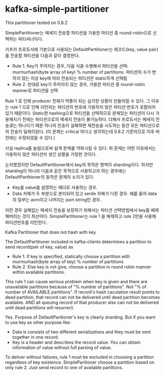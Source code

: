 # kafka-simple-partitioner

This partitioner tested on 0.8.2

SimplePartitioner는 메세지 전송할 파티션을 가용한 파티션 중 round-robin으로 선택하는 파티셔너이다.

카프카 프로듀서에 기본으로 사용되는 DefaultPartitioner는 레코드(key, value pair)를 전송할 파티션을 다음과 같이 결정한다.

* Rule 1. Key가 주어지는 경우, 다음 식을 수행해서 파티션을 선택: murmurhash(byte array of key) % number of partitions.
  파티션의 수가 변하지 않는 이상 key에 따라 전송되는 파티션은 static하게 선택됨
* Rule 2. 반대로 key가 주어지지 않는 경우, 가용한 파티션 중 round-robin manner로 파티션을 선택

Rule 1 로 인해 producer 전체가 먹통이 되는 심각한 상황이 만들어질 수 있다.
그 이유는 rule 1 으로 인해 리턴되는 파티션의 번호에 가용하지 않은 파티션 번호가 포함되어 있기 때문이다.
Static한 hashing으로 파티션을 선택하므로 문제있는 파티션이 다시 가용해지기 전에는 파티션으로의 메세지 전송이 불가능하다.
더해서 프로듀서는 메세지 전송큐는 하나이기 때문 하나의 전송이 실패하면 재전송을 시도하는 동안 모든 파티션으로의 전송이 딜레이된다.
(이 문제는 critical 하다고 생각하는데 0.8.2 기준이므로 이후 버전에는 수정되었을 수 있다.)

사실 replica를 늘림으로써 쉽게 문제를 약화시킬 수 있다. 위 문제는 어떤 이유에서는 가용하지 않은 파티션이 생긴 상황을 가정한 것이다.

눈치챘겠지만 DefaultPartitioner에서 key의 목적은 명백히 sharding이다.
하지만 sharding이 아니라 다음과 같은 목적으로 사용하고자 하는 경우에는 DefaultPartitioner의 동작은 문제의 소지가 있다.

* Key를 value를 설명하는 헤더로 사용하는 경우.
* Data 자체가 두 부분으로 분리되어 있고 serde 자체가 다른 경우. 예를 들어 data의 일부는 avro이고 나머지는 json string인 경우.

이런 경우 실패없는 메세지 전송을 보장하기 위해서는 파티션 선택방법에서 key를 배제해버리는 것이 최선이다.
SimplePartitioner는 rule 1 을 배제하고 rule 2만을 사용해 파티션번호를 리턴한다.

Kafka Partitioner that does not hash with key

The DefaultPartitioner included in kafka-clients determines a partition to send record(pair of key, value) as

* Rule 1. If key is specified, statically choose a partition with murmurhash(byte array of key) % number of partitions
* Rule 2. Else key is not give, choose a partition in round robin manner within available partitions.

This rule 1 can cause serious problem when key is given and there are unavailable partitions because of "% number of partitions". Not "% of number of AVAILABLE partitions". If record's hash caculation result points to dead partition, that record can not be delivered until dead partition becomes available. AND all queuing record of that producer also can not be delivered until dead partitions will resurrect.

Yes. Purpose of DefaultParitioner's key is clearly sharding. But if you want to use key as other purpose like:

* Data is consists of two different serializations and they must be sent together in one record.
* Key is a header and describes the record value. You can obtain information of value without full parsing of value.

To deliver without failures, rule 1 must be excluded in choosing a partition regardless of key existence. SimpleParitioner choose a partition based on only rule 2. Just send record to one of available partitions.
